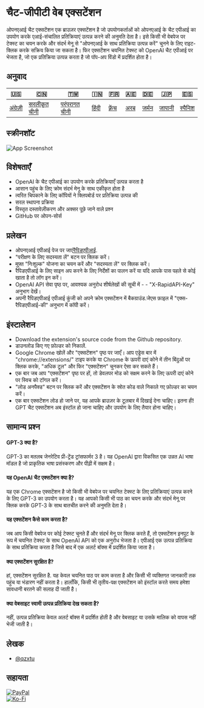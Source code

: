 # चैट-जीपीटी वेब एक्सटेंशन

ओपनएआई चैट एक्सटेंशन एक ब्राउज़र एक्सटेंशन है जो उपयोगकर्ताओं को ओपनएआई के चैट एपीआई का उपयोग करके एआई-संचालित प्रतिक्रियाएं उत्पन्न करने की अनुमति देता है। इसे किसी भी वेबपेज पर टेक्स्ट का चयन करके और संदर्भ मेनू से "ओपनएआई के साथ प्रतिक्रिया उत्पन्न करें" चुनने के लिए राइट-क्लिक करके सक्रिय किया जा सकता है। फिर एक्सटेंशन चयनित टेक्स्ट को OpenAI चैट एपीआई पर भेजता है, जो एक प्रतिक्रिया उत्पन्न करता है जो पॉप-अप विंडो में प्रदर्शित होता है।

## अनुवाद

| 🇺🇸                   | 🇨🇳                            | 🇹🇼                             | 🇮🇳                  | 🇫🇷                    | 🇦🇪                | 🇩🇪                  | 🇯🇵                   | 🇪🇸                    |
| ---------------------- | ------------------------------- | -------------------------------- | --------------------- | ----------------------- | ------------------- | --------------------- | ---------------------- | ----------------------- |
| [अंग्रेज़ी](README.md) | [सरलीकृत चीनी](README.zh-CN.md) | [परंपरागत चीनी](README.zh-TW.md) | [हिंदी](README.hi.md) | [फ़्रेंच](README.fr.md) | [अरब](README.ar.md) | [जर्मन](README.de.md) | [जापानी](README.ja.md) | [स्पैनिश](README.es.md) |

## स्क्रीनशॉट

![App Screenshot](https://cdn.discordapp.com/attachments/1008195045960204349/1099103637608878090/New_Website_Blue_Mockup_Instagram_-_Laptop.gif)

## विशेषताएँ

-   OpenAI के चैट एपीआई का उपयोग करके प्रतिक्रियाएँ उत्पन्न करता है
-   आसान पहुंच के लिए क्रोम संदर्भ मेनू के साथ एकीकृत होता है
-   त्वरित चिपकाने के लिए कॉपियों ने क्लिपबोर्ड पर प्रतिक्रिया उत्पन्न की
-   सरल स्थापना प्रक्रिया
-   विस्तृत दस्तावेज़ीकरण और अक्सर पूछे जाने वाले प्रश्न
-   GitHub पर ओपन-सोर्स

## प्रलेखन

-   ओपनएआई एपीआई पेज पर जाएं[रैपिडएपीआई](https://rapidapi.com/openai-api-openai-api-default/api/openai80/).
-   "परीक्षण के लिए सदस्यता लें" बटन पर क्लिक करें।
-   मुफ़्त "निःशुल्क" योजना का चयन करें और "सदस्यता लें" पर क्लिक करें।
-   रैपिडएपीआई के लिए साइन अप करने के लिए निर्देशों का पालन करें या यदि आपके पास पहले से कोई खाता है तो लॉग इन करें।
-   OpenAI API सेवा पृष्ठ पर, आवश्यक अनुरोध शीर्षलेखों की सूची में - - "X-RapidAPI-Key" अनुभाग देखें।
-   अपनी रैपिडएपीआई एपीआई कुंजी को अपने क्रोम एक्सटेंशन में बैकग्राउंड.जेएस फ़ाइल में "एक्स-रैपिडएपीआई-की" अनुभाग में कॉपी करें।

## इंस्टालेशन

-   Download the extension's source code from the Github repository.
-   डाउनलोड किए गए फ़ोल्डर को निकालें.
-   Google Chrome खोलें और "एक्सटेंशन" पृष्ठ पर जाएँ। आप एड्रेस बार में "chrome://extensions/" टाइप करके या Chrome के ऊपरी दाएं कोने में तीन बिंदुओं पर क्लिक करके, "अधिक टूल" और फिर "एक्सटेंशन" चुनकर ऐसा कर सकते हैं।
-   एक बार जब आप "एक्सटेंशन" पृष्ठ पर हों, तो डेवलपर मोड को सक्षम करने के लिए ऊपरी दाएं कोने पर स्विच को टॉगल करें।
-   "लोड अनपैक्ड" बटन पर क्लिक करें और एक्सटेंशन के स्रोत कोड वाले निकाले गए फ़ोल्डर का चयन करें।
-   एक बार एक्सटेंशन लोड हो जाने पर, यह आपके ब्राउज़र के टूलबार में दिखाई देना चाहिए।
    इतना ही! GPT चैट एक्सटेंशन अब इंस्टॉल हो जाना चाहिए और उपयोग के लिए तैयार होना चाहिए।

## सामान्य प्रश्न

#### GPT-3 क्या है?

GPT-3 का मतलब जेनरेटिव प्री-ट्रेंड ट्रांसफार्मर 3 है। यह OpenAI द्वारा विकसित एक उन्नत AI भाषा मॉडल है जो प्राकृतिक भाषा प्रसंस्करण और पीढ़ी में सक्षम है।

#### यह OpenAI चैट एक्सटेंशन क्या है?

यह एक Chrome एक्सटेंशन है जो किसी भी वेबपेज पर चयनित टेक्स्ट के लिए प्रतिक्रियाएं उत्पन्न करने के लिए GPT-3 का उपयोग करता है। यह आपको किसी भी पाठ का चयन करके और संदर्भ मेनू पर क्लिक करके GPT-3 के साथ बातचीत करने की अनुमति देता है।

#### यह एक्सटेंशन कैसे काम करता है?

जब आप किसी वेबपेज पर कोई टेक्स्ट चुनते हैं और संदर्भ मेनू पर क्लिक करते हैं, तो एक्सटेंशन इनपुट के रूप में चयनित टेक्स्ट के साथ OpenAI API को एक अनुरोध भेजता है। एपीआई एक उत्पन्न प्रतिक्रिया के साथ प्रतिक्रिया करता है जिसे बाद में एक अलर्ट बॉक्स में प्रदर्शित किया जाता है।

#### क्या एक्सटेंशन सुरक्षित है?

हां, एक्सटेंशन सुरक्षित है. यह केवल चयनित पाठ पर काम करता है और किसी भी व्यक्तिगत जानकारी तक पहुंच या भंडारण नहीं करता है। हालाँकि, किसी भी तृतीय-पक्ष एक्सटेंशन को इंस्टॉल करते समय हमेशा सावधानी बरतने की सलाह दी जाती है।

#### क्या वेबसाइट स्वामी उत्पन्न प्रतिक्रिया देख सकता है?

नहीं, उत्पन्न प्रतिक्रिया केवल अलर्ट बॉक्स में प्रदर्शित होती है और वेबसाइट या उसके मालिक को वापस नहीं भेजी जाती है।

## लेखक

-   [@qzxtu](https://www.github.com/qzxtu)

## सहायता

[![PayPal](https://img.shields.io/badge/PayPal-00457C?style=for-the-badge&logo=paypal&logoColor=white)](https://paypal.me/nova355killer)  
[![Ko-Fi](https://img.shields.io/badge/kofi-00457C?style=for-the-badge&logo=ko-fi&logoColor=white)](https://ko-fi.com/nova355)
